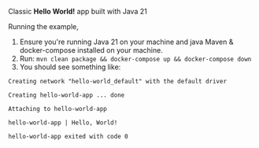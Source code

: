 
Classic **Hello World!** app built with Java 21

Running the example,

1. Ensure you're running Java 21 on your machine and java Maven & docker-compose installed on your machine.
2. Run:
   `mvn clean package && docker-compose up && docker-compose down`
3. You should see something like:

`Creating network "hello-world_default" with the default driver`

`Creating hello-world-app ... done`

`Attaching to hello-world-app`

`hello-world-app | Hello, World!`

`hello-world-app exited with code 0`

